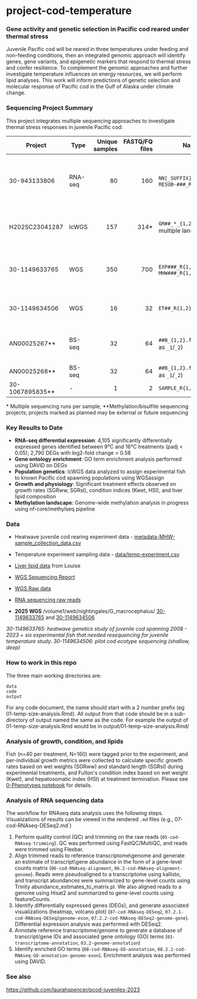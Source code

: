 # project-cod-temperature

### Gene activity and genetic selection in Pacific cod reared under thermal stress

Juvenile Pacific cod will be reared in three temperatures under feeding and non-feeding conditions, then an integrated genomic approach will identify genes, gene variants, and epigenetic markers that respond to thermal stress and confer resilience. To complement the genomic approaches and further investigate temperature influences on energy resources, we will perform lipid analyses. This work will inform predictions of genetic selection and molecular response of Pacific cod in the Gulf of Alaska under climate change.

### Sequencing Project Summary

This project integrates multiple sequencing approaches to investigate thermal stress responses in juvenile Pacific cod:

| Project         | Type | Unique samples | FASTQ/FQ files | Naming schema                                              | Examples | Status |
|-----------------|------|---------------:|---------------:|------------------------------------------------------------|----------|--------|
| 30-943133806    | RNA-seq | 80            | 160            | `NN[_SUFFIX]_R{1,2}_001.fastq.gz`, `RESUB-###_R{1,2}_001.fastq.gz` | `100_R1_001.fastq.gz`, `19-G_R1_001.fastq.gz`, `RESUB-76_R1_001.fastq.gz` | Complete - DESeq2 analysis identified 4,105 DEGs (9°C vs 16°C, padj<0.05) |
| H202SC23041287  | lcWGS | 157           | 314*           | `GM##_*_{1,2}.fq.gz` (sample `GM##`, multiple lanes/runs)  | `GM1_CKDN230011839-1A_H5NNGDSX7_L1_1.fq.gz` | Complete - WGSassign population assignment analysis |
| 30-1149633765   | WGS | 350            | 700            | `EXP###_R{1,2}_001.fastq.gz`, `MHW###_R{1,2}_001.fastq.gz` | `EXP001_R1_001.fastq.gz`, `MHW001_R1_001.fastq.gz` | In progress - heatwave genetics study (2008-2023) + experimental resequencing |
| 30-1149634506   | WGS | 16             | 32             | `ET##_R{1,2}_001.fastq.gz`                                 | `ET22_R1_001.fastq.gz` | In progress - pilot ecotype sequencing (shallow/deep) |
| AN00025267**    | BS-seq | 32            | 64             | `##B_{1,2}.fastq.gz` (paired reads as `_1`/`_2`)           | `01B_1.fastq.gz`, `01B_2.fastq.gz` | In progress - nf-core/methylseq pipeline (17.nextflow) |
| AN00025268**    | BS-seq | 32            | 64             | `##B_{1,2}.fastq.gz` (paired reads as `_1`/`_2`)           | `01B_1.fastq.gz`, `01B_2.fastq.gz` | Planned |
| 30-1067895835** | - | 1              | 2              | `SAMPLE_R{1,2}_001.fastq.gz`                               | `1D11_R1_001.fastq.gz` | Planned |

\* Multiple sequencing runs per sample; **Methylation/bisulfite sequencing projects; projects marked as planned may be external or future sequencing

### Key Results to Date

- **RNA-seq differential expression**: 4,105 significantly differentially expressed genes identified between 9°C and 16°C treatments (padj < 0.05); 2,790 DEGs with log2-fold change > 0.58
- **Gene ontology enrichment**: GO term enrichment analysis performed using DAVID on DEGs
- **Population genetics**: lcWGS data analyzed to assign experimental fish to known Pacific cod spawning populations using WGSassign
- **Growth and physiology**: Significant treatment effects observed on growth rates (SGRww, SGRsl), condition indices (Kwet, HSI), and liver lipid composition
- **Methylation landscape**: Genome-wide methylation analysis in progress using nf-core/methylseq pipeline

### Data

- Heatwave juvenile cod rearing experiment data - [metadata-MHW-sample_collection_data.csv](data/metadata-MHW-sample_collection_data.csv)

-   Temperature experiment sampling data - [data/temp-experiment.csv](https://github.com/RobertsLab/project-cod-temperature/blob/main/data/temp-experiment.csv)

-   [Liver lipid data](https://github.com/RobertsLab/project-cod-temperature/blob/main/data/Lipid%20class%20liver%20data_091324.xlsx) from Louise 

-   [WGS Sequencing Report](https://htmlpreview.github.io/?https://github.com/RobertsLab/project-cod-temperature/blob/main/output/Report_X202SC23041287-Z01-F001_20230611235113-4/X202SC23041287-Z01-F001_Report.html)

-   [WGS Raw data](https://owl.fish.washington.edu/nightingales/G_macrocephalus/H202SC23041287/01.RawData/)

-   [RNA sequencing raw reads](https://owl.fish.washington.edu/nightingales/G_macrocephalus/30-943133806/)

-   **2025 WGS** /volume1/web/nightingales/G_macrocephalus/ [30-1149633765](https://owl.fish.washington.edu/nightingales/G_macrocephalus/30-1149633765/) and [30-1149634506](https://owl.fish.washington.edu/nightingales/G_macrocephalus/30-1149634506/)

_30-1149633765: heatwave genetics study of juvenile cod spanning 2008 - 2023 + six experimental fish that needed resequencing for juvenile temperature study.
30-1149634506: pilot cod ecotype sequencing (shallow, deep)_



### How to work in this repo

The three main working directories are:

```         
data
code
output
```

For any code document, the name should start with a 2 number prefix (eg 01-temp-size-analysis.Rmd). All output from that code should be in a sub-directory of output named the same as the code. For example the output of 01-temp-size-analysis.Rmd would be in output/01-temp-size-analysis.Rmd/

### Analysis of growth, condition, and lipids

Fish (n=40 per treatment, N=160) were tagged prior to the experiment, and per-individual growth metrics were collected to calculate specific growth rates based on wet weights (SGRww) and standard length (SGRsl) during experimental treatments, and Fulton's condition index based on wet weight (Kwet), and hepatosomatic index (HSI) at treatment termination. Please see [0-Phenotypes notebook](https://htmlpreview.github.io/?https://github.com/RobertsLab/project-cod-temperature/blob/main/general-notebooks/0-Phenotypes.html) for details. 

### Analysis of RNA sequencing data

The workflow for RNAseq data analysis uses the following steps. Visualizations of results can be viewed in the rendered `.md` files (e.g., 07-cod-RNAseq-DESeq2.md`)

1.  Perform quality control (QC) and trimming on the raw reads (`05-cod-RNAseq-trimming`). QC was performed using FastQC/MultiQC, and reads were trimmed using Flexbar.
2.  Align trimmed reads to reference transcriptome\genome and generate an estimate of transcript\gene abundance in the form of a gene-level counts matrix (`06-cod-RNAseq-alignment`, `06.2-cod-RNAseq-alignment-genome`). Reads were pseudoaligned to a transcriptome using kallisto, and transcript abundances were summarized to gene-level counts using Trinity abundance_estimates_to_matrix.pl. We also aligned reads to a genome using Hisat2 and summarized to gene-level counts using featureCounts.
3.  Identify differentially expressed genes (DEGs), and generate associated visualizations (heatmap, volcano plot) (`07-cod-RNAseq-DESeq2`, `07.2.1-cod-RNAseq-DESeq2genome-exon`, `07.2.2-cod-RNAseq-DESeq2-genome-gene`). Differential expression analysis was performed with DESeq2.
4.  Annotate reference transcriptome/genome to generate a database of transcript/gene IDs and associated gene ontology (GO) terms (`03-transcriptome-annotation`, `03.2-genome-annotation`)
5.  Identify enriched GO terms (`08-cod-RNAseq-GO-annotation`, `08.2.1-cod-RNAseq-GO-annotation-genome-exon`). Enrichment analysis was performed using DAVID. 

### See also

<https://github.com/laurahspencer/pcod-juveniles-2023>
